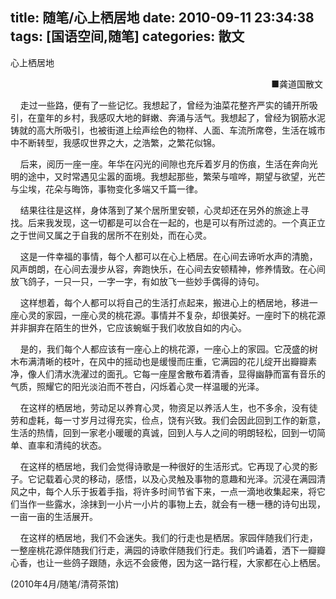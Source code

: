 title: 随笔/心上栖居地
date: 2010-09-11 23:34:38
tags: [国语空间,随笔]
categories: 散文
---
 <p>心上栖居地</p> 
 <p align="right"> ■龚道国散文&nbsp;</p> 
 <p>&nbsp;&nbsp;&nbsp; 走过一些路，便有了一些记忆。我想起了，曾经为油菜花整齐严实的铺开所吸引，在童年的乡村，我感叹大地的鲜嫩、奔涌与活气。我想起了，曾经为钢筋水泥铸就的高大所吸引，也被街道上绘声绘色的物样、人面、车流所席卷，生活在城市中不断转型，我感叹世界之大，之浩繁，之繁花似锦。</p> 
<!-- more --><p>&nbsp;&nbsp;&nbsp; 后来，阅历一座一座。年华在闪光的间隙也充斥着岁月的伤痕，生活在奔向光明的途中，又时常遇见尘嚣的面境。我想起那些，繁荣与喧哗，期望与欲望，光芒与尘埃，花朵与晦饰，事物变化多端又千篇一律。</p> 
 <p>&nbsp;&nbsp;&nbsp; 结果往往是这样，身体落到了某个居所里安顿，心灵却还在另外的旅途上寻找。后来我发现，这一切都是可以合在一起的，也是可以有所过滤的。一个真正立之于世间又属之于自我的居所不在别处，而在心灵。</p> 
 <p>&nbsp;&nbsp;&nbsp; 这是一件幸福的事情，每个人都可以在心上栖居。在心间去谛听水声的清脆，风声朗朗，在心间去漫步从容，奔跑快乐，在心间去安顿精神，修养情致。在心间放飞鸽子，一只一只，一字一字，有如放飞一些妙手偶得的诗句。</p> 
 <p>&nbsp;&nbsp;&nbsp; 这样想着，每个人都可以将自己的生活打点起来，搬进心上的栖居地，移进一座心灵的家园，一座心灵的桃花源。事情并不复杂，却很美好。一座时下的桃花源并非摒弃在陌生的世外，它应该蜿蜒于我们收放自如的内心。</p> 
 <p>&nbsp;&nbsp;&nbsp; 是的，我们每个人都应该有一座心上的桃花源，一座心上的家园。它茂盛的树木布满清晰的枝叶，在风中的摇动也是缓慢而庄重，它满园的花儿绽开出瓣瓣素净，像人们清水洗濯过的面孔。它每一座屋舍散布着清香，显得幽静而富有音乐的气质，照耀它的阳光淡泊而不苍白，闪烁着心灵一样温暖的光泽。</p> 
 <p>&nbsp;&nbsp;&nbsp; 在这样的栖居地，劳动足以养育心灵，物资足以养活人生，也不多余，没有徒劳和虚耗，每一寸岁月过得充实，俭点，饶有兴致。我们会因此回到工作的新意，生活的热情，回到一家老小暖暖的真诚，回到人与人之间的明朗轻松，回到一切简单、直率和清纯的状态。</p> 
 <p>&nbsp;&nbsp;&nbsp; 在这样的栖居地，我们会觉得诗歌是一种很好的生活形式。它再现了心灵的影子。它记载着心灵的移动，感悟，以及心灵触及事物的意趣和光泽。沉浸在满园清风之中，每个人乐于扳着手指，将许多时间节省下来，一点一滴地收集起来，将它们当作一些露水，涂抹到一小片一小片的事物上去，就会有一穗一穗的诗句出现，一亩一亩的生活展开。</p> 
 <p>&nbsp;&nbsp;&nbsp; 在这样的栖居地，我们不会迷失。我们的行走也是栖居。家园伴随我们行走，一整座桃花源伴随我们行走，满园的诗歌伴随我们行走。我们吟诵着，洒下一瓣瓣心香，也让一些鸽子跟随，永远不会疲倦，因为这一路行程，大家都在心上栖居。</p> 
 <p>(2010年4月/随笔/清荷茶馆)</p> 
